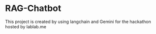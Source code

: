 # RAG-Chatbot
This project is created by using langchain and Gemini for the hackathon hosted by lablab.me
